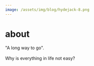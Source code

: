 ```yaml
---
image: /assets/img/blog/hydejack-8.png
---
```


# about

  "A long way to go".<br>   
  Why is everything in life not easy?